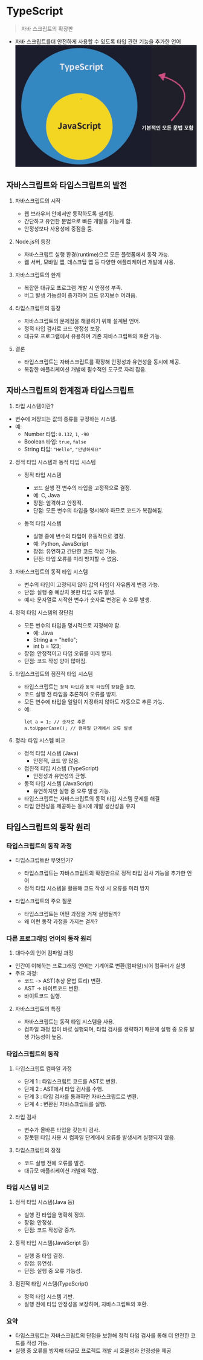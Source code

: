 # TypeScript

> 자바 스크립트의 확장판

-  자바 스크립트를더 안전하게 사용할 수 있도록 타입 관련 기능을 추가한 언어
   ![alt text](image-3.png)

## 자바스크립트와 타입스크립트의 발전

1. 자바스크립트의 시작

   -  웹 브라우저 안에서만 동작하도록 설계됨.
   -  간단하고 유연한 문법으로 빠른 개발을 가능케 함.
   -  안정성보다 사용성에 중점을 둠.

2. Node.js의 등장

   -  자바스크립트 실행 환경(runtime)으로 모든 플랫폼에서 동작 가능.
   -  웹 서버, 모바일 앱, 데스크탑 앱 등 다양한 애플리케이션 개발에 사용.

3. 자바스크립트의 한계

   -  복잡한 대규모 프로그램 개발 시 안정성 부족.
   -  버그 발생 가능성이 증가하며 코드 유지보수 어려움.

4. 타입스크립트의 등장

   -  자바스크립트의 문제점을 해결하기 위해 설계된 언어.
   -  정적 타입 검사로 코드 안정성 보장.
   -  대규모 프로그램에서 유용하며 기존 자바스크립트와 호환 가능.

5. 결론

   -  타입스크립트는 자바스크립트를 확장해 안정성과 유연성을 동시에 제공.
   -  복잡한 애플리케이션 개발에 필수적인 도구로 자리 잡음.

## 자바스크립트의 한계점과 타입스크립트

1. 타입 시스템이란?

-  변수에 저장되는 값의 종류를 규정하는 시스템.
-  예:
   -  Number 타입: `0.132`, `1`, `-90`
   -  Boolean 타입: `true`, `false`
   -  String 타입: `"Hello"`, `"안녕하세요"`

2. 정적 타입 시스템과 동적 타입 시스템

   -  정적 타입 시스템

      -  코드 실행 전 변수의 타입을 고정적으로 결정.
      -  예: C, Java
      -  장점: 엄격하고 안정적.
      -  단점: 모든 변수의 타입을 명시해야 하므로 코드가 복잡해짐.

   -  동적 타입 시스템

      -  실행 중에 변수의 타입이 유동적으로 결정.
      -  예: Python, JavaScript
      -  장점: 유연하고 간단한 코드 작성 가능.
      -  단점: 타입 오류를 미리 방지할 수 없음.

3. 자바스크립트의 동적 타입 시스템

   -  변수의 타입이 고정되지 않아 값의 타입이 자유롭게 변경 가능.
   -  단점: 실행 중 예상치 못한 타입 오류 발생.
   -  예시: 문자열로 시작한 변수가 숫자로 변경된 후 오류 발생.

4. 정적 타입 시스템의 장단점

   -  모든 변수의 타입을 명시적으로 지정해야 함.
      -  예: Java
      -  String a = "hello";
      -  int b = 123;
   -  장점: 안정적이고 타입 오류를 미리 방지.
   -  단점: 코드 작성 양이 많아짐.

5. 타입스크립트의 점진적 타입 시스템
   -  타입스크립트는 `정적 타입`과 `동적 타입`의 `장점`을 `결합`.
   -  코드 실행 전 타입을 추론하여 오류를 방지.
   -  모든 변수에 타입을 일일이 지정하지 않아도 자동으로 추론 가능.
   -  예:
      ```
      let a = 1; // 숫자로 추론
      a.toUpperCase(); // 컴파일 단계에서 오류 발생
      ```
6. 정리: 타입 시스템 비교
   -  정적 타입 시스템 (Java)
      -  안정적, 코드 양 많음.
   -  점진적 타입 시스템 (TypeScript)
      -  안정성과 유연성의 균형.
   -  동적 타입 시스템 (JavaScript)
      -  유연하지만 실행 중 오류 발생 가능.
   -  타입스크립트는 자바스크립트의 동적 타입 시스템 문제를 해결
   -  타입 안전성을 제공하는 동시에 개발 생산성을 유지

## 타입스크립트의 동작 원리

### 타입스크립트의 동작 과정

-  타입스크립트란 무엇인가?

   -  타입스크립트는 자바스크립트의 확장판으로 정적 타입 검사 기능을 추가한 언어
   -  정적 타입 시스템을 활용해 코드 작성 시 오류를 미리 방지

-  타입스크립트의 주요 질문
   -  타입스크립트는 어떤 과정을 거쳐 실행될까?
   -  왜 이런 동작 과정을 가지는 걸까?

### 다른 프로그래밍 언어의 동작 원리

1. 대다수의 언어 컴파일 과정

-  인간이 이해하는 프로그래밍 언어는 기계어로 변환(컴파일)되어 컴퓨터가 실행
-  주요 과정:
   -  코드 -> AST(추상 문법 트리) 변환.
   -  AST -> 바이트코드 변환.
   -  바이트코드 실행.

2. 자바스크립트의 특징

   -  자바스크립트는 동적 타입 시스템을 사용.
   -  컴파일 과정 없이 바로 실행되며, 타입 검사를 생략하기 때문에 실행 중 오류 발생 가능성이 높음.

### 타입스크립트의 동작

1. 타입스크립트 컴파일 과정

   -  단계 1 : 타입스크립트 코드를 AST로 변환.
   -  단계 2 : AST에서 타입 검사를 수행.
   -  단계 3 : 타입 검사를 통과하면 자바스크립트로 변환.
   -  단계 4 : 변환된 자바스크립트를 실행.

2. 타입 검사

   -  변수가 올바른 타입을 갖는지 검사.
   -  잘못된 타입 사용 시 컴파일 단계에서 오류를 발생시켜 실행되지 않음.

3. 타입스크립트의 장점

   -  코드 실행 전에 오류를 발견.
   -  대규모 애플리케이션 개발에 적합.

### 타입 시스템 비교

1. 정적 타입 시스템(Java 등)

   -  실행 전 타입을 명확히 정의.
   -  장점: 안정성.
   -  단점: 코드 작성량 증가.

2. 동적 타입 시스템(JavaScript 등)

   -  실행 중 타입 결정.
   -  장점: 유연성.
   -  단점: 실행 중 오류 가능성.

3. 점진적 타입 시스템(TypeScript)

   -  정적 타입 시스템 기반.
   -  실행 전에 타입 안정성을 보장하며, 자바스크립트와 호환.

### 요약

-  타입스크립트는 자바스크립트의 단점을 보완해 정적 타입 검사를 통해 더 안전한 코드를 작성 가능.
-  실행 중 오류를 방지해 대규모 프로젝트 개발 시 효율성과 안정성을 제공
